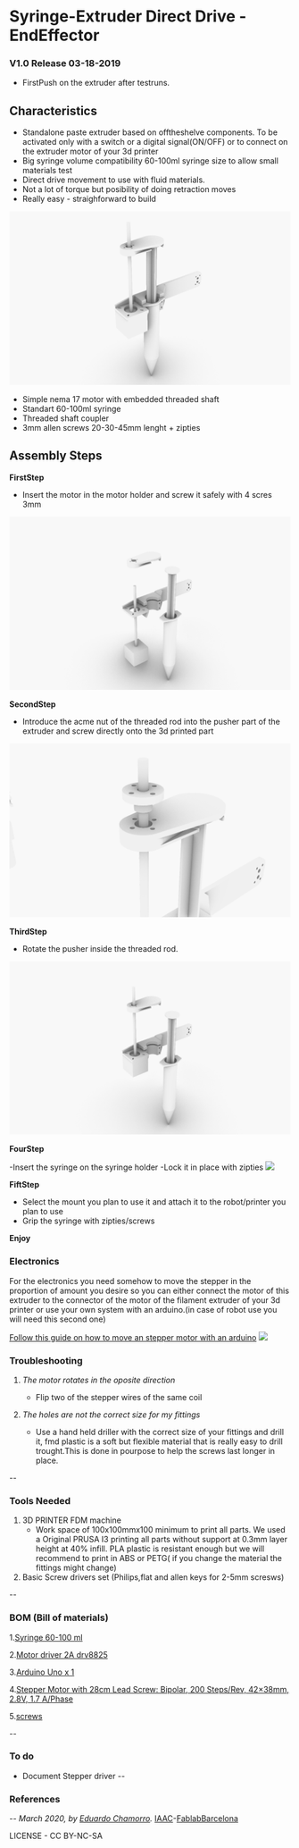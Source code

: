 # Syringe-Extruder Direct Drive -EndEffector

### V1.0 Release 03-18-2019
- FirstPush on the extruder after testruns.

## Characteristics

- Standalone paste extruder based on offtheshelve components. To be activated only with a switch or a digital signal(ON/OFF) or to connect on the extruder motor of your 3d printer
- Big syringe volume compatibility 60-100ml syringe size to allow small materials test
- Direct drive movement to use with fluid materials.
- Not a lot of torque but posibility of doing retraction moves
- Really easy - straighforward to build


![](img/00.png)


* Simple nema 17 motor with embedded  threaded shaft
* Standart 60-100ml syringe
* Threaded shaft coupler
* 3mm allen screws 20-30-45mm lenght + zipties

## Assembly Steps

**FirstStep**

- Insert the motor in the motor holder and screw it safely with 4 scres 3mm

![](img/01.png)

**SecondStep**

- Introduce the acme nut of the threaded rod into the pusher part of the extruder and screw directly onto the 3d printed part

![](img/03.png)

**ThirdStep**

- Rotate the pusher inside the threaded rod.

![](img/02.png)

**FourStep**

-Insert the syringe on the syringe holder
-Lock it in place with zipties
![](img/5.jpg)

**FiftStep**

- Select the mount you plan to use it and attach it to the robot/printer you plan to use
- Grip the syringe with zipties/screws


**Enjoy**

### Electronics

For the electronics you need somehow to move the stepper in the proportion of amount you desire so you can either connect the motor of this extruder to the connector of the motor of the filament extruder of your 3d printer or use your own system with an arduino.(in case of robot use you will need this second one)

[Follow this guide on how to move an stepper motor with an arduino](https://circuitdigest.com/microcontroller-projects/controlling-nema-17-stepper-motor-with-arduino-and-a4988-stepper-driver-module)
![](img/8.png)

### Troubleshooting

1. *The motor rotates in the oposite direction*

	* Flip two of the stepper wires of the same coil

2. *The holes are not the correct size for my fittings*
	* Use a hand held driller with the correct size of your fittings and drill it, fmd plastic is a soft but flexible material that is really easy to drill trought.This is done in pourpose to help the screws last longer in place.

--

### Tools Needed

1. 3D PRINTER FDM machine
	* Work space of 100x100mmx100 minimum to print all parts. We used a Original PRUSA I3 printing all parts without support at 0.3mm layer height at 40% infill. PLA plastic is resistant enough but we will recommend to print in ABS or PETG( if you change the material the fittings might change)
2. Basic Screw drivers set (Philips,flat and allen keys for 2-5mm scresws)

--
### BOM (Bill of materials)

1.[Syringe 60-100 ml](https://www.amazon.es/gp/product/B06XW9CL7D/ref=ppx_yo_dt_b_asin_title_o03_s00?ie=UTF8&psc=1)

2.[Motor driver 2A drv8825](https://www.amazon.es/DRV8825-Controladores-M%C3%B3dulo-disipador-ejemplo-impresoras/dp/B01E0KJDTO/ref=sr_1_3_sspa?__mk_es_ES=%C3%85M%C3%85%C5%BD%C3%95%C3%91&keywords=ramps+1.4&qid=1575457235&sr=8-3-spons&psc=1&spLa=ZW5jcnlwdGVkUXVhbGlmaWVyPUExTkhKWlE0TEtZQzA1JmVuY3J5cHRlZElkPUEwNTkyNDgwMUJNTTNJUjgwSEJaTyZlbmNyeXB0ZWRBZElkPUEwNTI0Mzk4MkZRUzZEWDYxMUk2JndpZGdldE5hbWU9c3BfYXRmJmFjdGlvbj1jbGlja1JlZGlyZWN0JmRvTm90TG9nQ2xpY2s9dHJ1ZQ==)

3.[Arduino Uno x 1 ](https://www.amazon.es/Tarjeta-Microcontrolador-ATmega328P-ATMEGA16U2-Compatible/dp/B01M7ZB2B4/ref=sr_1_7?__mk_es_ES=%C3%85M%C3%85%C5%BD%C3%95%C3%91&keywords=arduino&qid=1576603241&sr=8-7)

4.[Stepper Motor with 28cm Lead Screw: Bipolar, 200 Steps/Rev, 42×38mm, 2.8V, 1.7 A/Phase](https://www.pololu.com/product/2268)

5.[screws](https://www.amazon.es/Mcbazel-Stainless-Steel-Phillips-Screws/dp/B07KLRXNSH/ref=sr_1_5?__mk_es_ES=%C3%85M%C3%85%C5%BD%C3%95%C3%91&keywords=screw+set&qid=1575457678&sr=8-5)


--

### To do
* Document Stepper driver
--

### References

--
*March 2020, by [Eduardo Chamorro](http://eduardochamorro.github.io/beansreels/index.html).*
[IAAC](https://iaac.net/)-[FablabBarcelona](https://fablabbcn.org/)

LICENSE - CC BY-NC-SA
